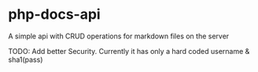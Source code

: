 # php-docs-api

A simple api with CRUD operations for markdown files on the server

TODO: Add better Security. Currently it has only a hard coded username & sha1(pass) 
